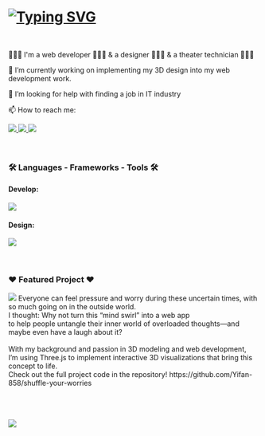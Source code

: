 <h1> 
<a href="https://git.io/typing-svg"><img src="https://readme-typing-svg.demolab.com?font=Roboto+Mono&weight=700&size=18&pause=1000&color=000000&center=true&vCenter=true&width=435&lines=Welcome+to+my+Github.+I'm+Yifan+Wang!" alt="Typing SVG" /></a>
</h1>

<br/>

🤹🏻‍♀️ I'm a web developer 👩🏻‍💻 & a designer 👩🏻‍🎨 & a theater technician 👩🏻‍🔧

🌱 I’m currently working on implementing my 3D design into my web development work.

🤔 I’m looking for help with finding a job in IT industry

📫 How to reach me: 

<a href="https://yifan-wang.dev/" target="_blank">
<img src="https://img.shields.io/badge/Portfolio-255E63?style=for-the-badge&logo=About.me&logoColor=white" target="_blank" />
</a>
<a href="www.linkedin.com/in/yifan-wang-dev" target="_blank">
<img src="https://img.shields.io/badge/LinkedIn-0077B5?style=for-the-badge&logo=linkedin&logoColor=white" target="_blank" />
</a>
<a href="mailto:dittoya@outlook.com" target="_blank">
<img src="https://img.shields.io/badge/Microsoft_Outlook-0078D4?style=for-the-badge&logo=microsoft-outlook&logoColor=white" target="_blank" />
</a>

<br/>
<br/>
<br/>
<h3>🛠 Languages - Frameworks - Tools 🛠</h3>
<h4>Develop:</h4>
<a href="https://skillicons.dev">
    <img src="https://skillicons.dev/icons?i=react,javascript,ts,html,css,sass,styledcomponents,materialui,threejs,ember,express,rails,mongodb,nodejs,ubuntu,postman,git,vite" />
</a>
<h4>Design:</h4>
<a href="https://skillicons.dev">
    <img src="https://skillicons.dev/icons?i=figma,ps,ai,blender,sketchup" />
</a>
<br/>
<br/>
<br/>
<h3>❤️ Featured Project ❤️</h3>
<img src="https://github.com/Yifan-858/shuffle-your-worries/blob/main/media/preview.gif" />
Everyone can feel pressure and worry during these uncertain times, with so much going on in the outside world. <br/>
I thought: Why not turn this “mind swirl” into a web app <br/>
to help people untangle their inner world of overloaded thoughts—and maybe even have a laugh about it?<br/>
<br/>
With my background and passion in 3D modeling and web development,<br/>
I’m using Three.js to implement interactive 3D visualizations that bring this concept to life.<br/>
Check out the full project code in the repository! https://github.com/Yifan-858/shuffle-your-worries

<br/><br/><br/>
<img src="https://github-readme-stats.vercel.app/api/top-langs/?username=anuraghazra&layout=compact&theme=buefy" />
<!--
**Yifan-858/Yifan-858** is a ✨ _special_ ✨ repository because its `README.md` (this file) appears on your GitHub profile.

Here are some ideas to get you started:

- 🔭 I’m currently working on ...
- 🌱 I’m currently learning ...
- 👯 I’m looking to collaborate on ...
- 🤔 I’m looking for help with ...
- 💬 Ask me about ...
- 📫 How to reach me: ...
- 😄 Pronouns: ...
- ⚡ Fun fact: ...
-->

